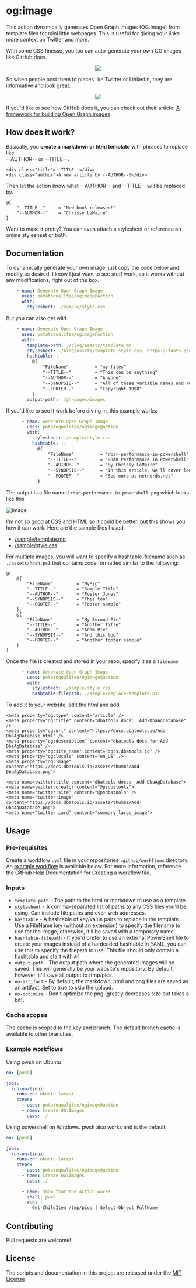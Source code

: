 # og:image

This action dynamically generates Open Graph images (OG:Image) from template files for mini little webpages. This is useful for giving your links more context on Twitter and more.

With some CSS finesse, you too can auto-generate your own OG images like GitHub does.

<center><img src="https://opengraph.githubassets.com/f1ac5cee6a934fa04d2fc7fbd76084a5343347798d1e9213d9c367eeecf73761/dataplat/dbatools"></center>

So when people post them to places like Twitter or LinkedIn, they are informative and look great:

<center><img src="https://user-images.githubusercontent.com/8278033/179485407-b721d755-92f2-4850-82b0-9a019c0b1917.png"></center>

If you'd like to see how GitHub does it, you can check out their article: [A framework for building Open Graph images](https://github.blog/2021-06-22-framework-building-open-graph-images/).

## How does it work?

Basically, you **create a markdown or html template** with phrases to replace like <br/>
--AUTHOR-- or --TITLE--.

```
<div class="title">--TITLE--</div>
<div class="author">A new article by --AUTHOR--!</div>
```

Then let the action know what --AUTHOR-- and --TITLE-- will be replaced by.

```
@{
    "--TITLE--"     = "New book released!"
    "--AUTHOR--"    = "Chrissy LeMaire"
}
```

Want to make it pretty? You can even attach a stylesheet or reference an online stylesheet or both.

## Documentation

To dynamically generate your own image, just copy the code below and modify as desired. I know I just want to see stuff work, so it works without any modifications, right out of the box.

```yaml
    - name: Generate Open Graph Image
      uses: potatoqualitee/ogimage@action
      with:
        stylesheet: ./sample/style.css
```

But you can also get wild.

```yaml
    - name: Generate Open Graph Image
      uses: potatoqualitee/ogimage@action
      with:
        template-path: ./blog/assets/template.md
        stylesheet: ./blog/assets/template-style.css, https://fonts.googleapis.com/css?family=Ubuntu
        hashtable: |-
          @{
              "FileName"          = "my-files"
              "--TITLE--"         = "This can be anything"
              "--AUTHOR--"        = "Anyone"
              "--SYNOPSIS--"      = "All of these variable names and replacement values are just made up"
              "--FOOTER--"        = "Copyright 1998"
          }
        output-path: ./gh-pages/images
```

If you'd like to see it work before diving in, this example works:

```yaml
      - name: Generate Open Graph Image
        uses: potatoqualitee/ogimage@action
        with:
          stylesheet: ./sample/style.css
          hashtable: |-
            @{
                "FileName"          = "rbar-performance-in-powershell"
                "--TITLE--"         = "RBAR Performance in PowerShell"
                "--AUTHOR--"        = "By Chrissy LeMaire"
                "--SYNOPSIS--"      = "In this article, we'll cover looping performance for PowerShell."
                "--FOOTER--"        = "See more at netnerds.net"
            }
```

The output is a file named `rbar-performance-in-powershell.png` which looks like this

![image](https://user-images.githubusercontent.com/8278033/179579774-671d6dc7-e49f-4e19-9456-f3a5108e496b.png)

I'm not so good at CSS and HTML so it could be better, but this shows you how it can work. Here are the sample files I used.

* [/sample/template.md](https://raw.githubusercontent.com/potatoqualitee/ogimage/main/sample/template.md)
* [/sample/style.css](https://github.com/potatoqualitee/ogimage/blob/action/main/style.css)


For multiple images, you will want to specify a hashtable-filename such as `./assets/hash.ps1` that contains code formatted similar to the following:

```
@(
    @{
        "FileName"         = "MyPic"
        "--TITLE--"        = "Sample Title"
        "--AUTHOR--"       = "Foster Jones"
        "--SYNOPSIS--"     = "This too"
        "--FOOTER--"       = "Footer sample"
    },
    @{
        "FileName"         = "My Second Pic"
        "--TITLE--"        = "Another Title"
        "--AUTHOR--"       = "Adam Pie"
        "--SYNOPSIS--"     = "And this too"
        "--FOOTER--"       = "Another footer sample"
    }
)
```

Once the file is created and stored in your repo, specify it as a `filename`


```yaml
      - name: Generate Open Graph Image
        uses: potatoqualitee/ogimage@action
        with:
          stylesheet: ./sample/style.css
          hashtable-filepath: ./sample/replace-template.ps1
```

To add it to your website, edit the html and add

```
<meta property="og:type" content="article" />
<meta property="og:title" content="dbatools docs:  Add-DbaAgDatabase" />
<meta property="og:url" content="https://docs.dbatools.io/Add-DbaAgDatabase.html" />
<meta property="og:description" content="dbatools docs for Add-DbaAgDatabase" />
<meta property="og:site_name" content="docs.dbatools.io" />
<meta property="og:locale" content="en_US" />
<meta property="og:image" content="https://docs.dbatools.io/assets/thumbs/Add-DbaAgDatabase.png">

<meta name=twitter:title content="dbatools docs:  Add-DbaAgDatabase">
<meta name=twitter:creator content="@psdbatools">
<meta name="twitter:site" content="@psdbatools" />
<meta name="twitter:image" content="https://docs.dbatools.io/assets/thumbs/Add-DbaAgDatabase.png">
<meta name="twitter:card" content="summary_large_image"> 
```


## Usage

### Pre-requisites
Create a workflow `.yml` file in your repositories `.github/workflows` directory. An [example workflow](#example-workflow) is available below. For more information, reference the GitHub Help Documentation for [Creating a workflow file](https://help.github.com/en/articles/configuring-a-workflow#creating-a-workflow-file).

### Inputs

* `template-path` - The path to the html or markdown to use as a template.
* `stylesheet` - A comma-separated list of paths to any CSS files you'll be using. Can include file paths and even web addresses.
* `hashtable` - A hashtable of key/value pairs to replace in the template. Use a FileName key (without an extension) to specify the filename to use for the image, otherwise, it'll be saved with a temporary name.
* `hashtable-filepath` - If you'd prefer to use an external PowerShell file to create your images instead of a hardcoded hashtable in YAML, you can use this to specify the filepath to use. This file should only contain a hashtable and start with `@{`
* `output-path` - The output path where the generated images will be saved. This will generally be your website's repository. By default, however, it'll save all output to /tmp/pics.
* `no-artifact` - By default, the markdown, html and png files are saved as an artifact. Set to true to skip the upload.
* `no-optimize` - Don't optimize the png (greatly decreases size but takes a bit).

### Cache scopes
The cache is scoped to the key and branch. The default branch cache is available to other branches. 

### Example workflows

Using pwsh on Ubuntu

```yaml
on: [push]

jobs:
  run-on-linux:
    runs-on: ubuntu-latest
    steps:
      - uses: potatoqualitee/ogimage@action
      - name: Create OG:Images
        uses: ./

```

Using powershell on Windows. pwsh also works and is the default.

```yaml
on: [push]

jobs:
  run-on-linux:
    runs-on: ubuntu-latest
    steps:
      - uses: potatoqualitee/ogimage@action
      - name: Create OG:Images
        uses: ./

      - name: Show that the Action works
        shell: pwsh
        run: |
          Get-ChildItem /tmp/pics | Select-Object FullName
```

## Contributing
Pull requests are welcome!

## License
The scripts and documentation in this project are released under the [MIT License](LICENSE)
